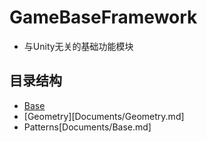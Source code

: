# GameBaseFramework
* 与Unity无关的基础功能模块

## 目录结构
* [Base](Documents/Base.md)
* [Geometry][Documents/Geometry.md]
* Patterns[Documents/Base.md]